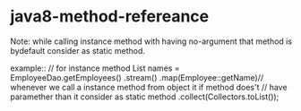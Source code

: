 # java8-method-refereance

Note: while calling instance method with having no-argument that method is bydefault consider as static method.

example:: 
//   for instance method
        List<String> names = EmployeeDao.getEmployees()
                .stream()
                .map(Employee::getName)// whenever we call a instance method from object it if method does't
                                        // have paramether than it consider as static method
                .collect(Collectors.toList());
